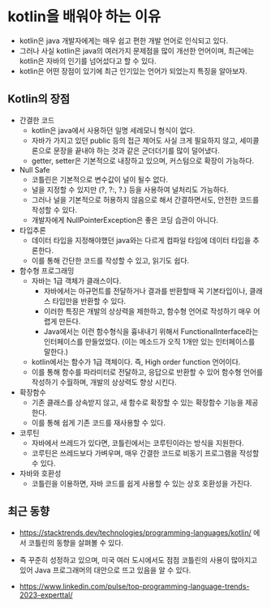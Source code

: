 # kotlin을 배워야 하는 이유

- kotlin은 java 개발자에게는 매우 쉽고 편한 개발 언어로 인식되고 있다. 
- 그러나 사실 kotlin은 java의 여러가지 문제점을 많이 개선한 언어이며, 최근에는 kotlin은 자바의 인기를 넘어섰다고 할 수 있다. 
- kotlin은 어떤 장점이 있기에 최근 인기있는 언어가 되었는지 특징을 알아보자. 

## Kotlin의 장점

- 간결한 코드
  - kotlin은 java에서 사용하던 일명 세레모니 형식이 없다. 
  - 자바가 가지고 있던 public 등의 접근 제어도 사실 크게 필요하지 않고, 세미콜론으로 문장을 끝내야 하는 것과 같은 군더더기를 많이 덜어냈다. 
  - getter, setter은 기본적으로 내장하고 있으며, 커스텀으로 확장이 가능하다. 
- Null Safe
  - 코틀린은 기본적으로 변수값이 널이 될수 없다. 
  - 널을 지정할 수 있지만 (?, ?:, ?.) 등을 사용하여 널처리도 가능하다. 
  - 그러나 널을 기본적으로 허용하지 않음으로 해서 간결하면서도, 안전한 코드를 작성할 수 있다. 
  - 개발자에게 NullPointerException은 좋은 코딩 습관이 아니다. 
- 타입추론
  - 데이터 타입을 지정해야했던 java와는 다르게 컴파일 타임에 데이터 타입을 추론한다. 
  - 이를 통해 간단한 코드를 작성할 수 있고, 읽기도 쉽다. 
- 함수형 프로그래밍
  - 자바는 1급 객체가 클래스이다. 
    - 자바에서는 아규먼트를 전달하거나 결과를 반환할때 꼭 기본타입이나, 클래스 타입만을 반환할 수 있다. 
    - 이러한 특징은 개발의 상상력을 제한하고, 함수형 언어로 작성하기 매우 어렵게 만든다. 
    - Java에서는 이런 함수형식을 흉내내기 위해서 FunctionalInterface라는 인터페이스를 만들었었다. (이는 메소드가 오직 1개만 있는 인터페이스를 말한다.)
  - kotlin에서는 함수가 1급 객체이다. 즉, High order function 언어이다. 
  - 이를 통해 함수를 파라미터로 전달하고, 응답으로 반환할 수 있어 함수형 언어를 작성하기 수월하며, 개발의 상상력도 향상 시킨다. 
- 확장함수
  - 기존 클래스를 상속받지 않고, 새 함수로 확장할 수 있는 확장함수 기능을 제공한다. 
  - 이를 통해 쉽게 기존 코드를 재사용할 수 있다. 
- 코루틴
  - 자바에서 쓰레드가 있다면, 코틀린에서는 코루틴이라는 방식을 지원한다. 
  - 코루틴은 쓰레드보다 가벼우며, 매우 간결한 코드로 비동기 프로그램을 작성할 수 있다. 
- 자바와 호환성
  - 코틀린을 이용하면, 자바 코드를 쉽게 사용할 수 있는 상호 호환성을 가진다. 

## 최근 동향 

- https://stacktrends.dev/technologies/programming-languages/kotlin/ 에서 코틀린의 동향을 살펴볼 수 있다. 

- 즉 꾸준히 성정하고 있으며, 미국 여러 도시에서도 점점 코틀린의 사용이 많아지고 있어 Java 프로그래머의 대안으로 뜨고 있음을 알 수 있다. 

- https://www.linkedin.com/pulse/top-programming-language-trends-2023-experttal/

